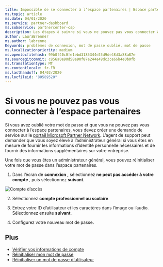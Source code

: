 ```yaml
---
title: Impossible de se connecter à l’espace partenaires | Espace partenaires
ms.topic: article
ms.date: 04/01/2020
ms.service: partner-dashboard
ms.subservice: partnercenter-csp
description: Les étapes à suivre si vous ne pouvez pas vous connecter à l’espace partenaires.
author: LauraBrenner
ms.author: labrenne
Keywords: problèmes de connexion, mot de passe oublié, mot de passe
ms.localizationpriority: medium
ms.openlocfilehash: 99b0f40c0fe1ebd3185344e25d9de48d3a88a87e
ms.sourcegitcommit: c856a0e90d58e90f87e244e49dc3ce66b4e0b0fb
ms.translationtype: MT
ms.contentlocale: fr-FR
ms.lasthandoff: 04/02/2020
ms.locfileid: "80589520"
---
```

# <a name="if-you-cant-sign-into-partner-center"></a>Si vous ne pouvez pas vous connecter à l’espace partenaires

Si vous avez oublié votre mot de passe et que vous ne pouvez pas vous connecter à l’espace partenaires, vous devez créer une demande de service sur le [portail Microsoft Partner Network](https://partner.microsoft.com/commercial#/). L’agent de support peut demander que vous soyez élevé à l’administrateur général si vous êtes en mesure de fournir les informations d’identité personnelle nécessaires et de fournir des informations supplémentaires sur votre entreprise.

Une fois que vous êtes un administrateur général, vous pouvez réinitialiser votre mot de passe dans l’espace partenaires.

1. Dans l’écran de **connexion** , sélectionnez **ne peut pas accéder à votre compte** , puis sélectionnez **suivant**.

![Compte d’accès](images/password/password/accessaccount1.png)

2. Sélectionnez **compte professionnel ou scolaire**.

3. Entrez votre ID d’utilisateur et les caractères dans l’image ou l’audio. Sélectionnez ensuite **suivant**.

4. Configurez votre nouveau mot de passe.

## <a name="see-more"></a>Plus

- [Vérifier vos informations de compte](verification-responses.md)
- [Réinitialiser mon mot de passe](reset-my-pasword.md)
- [Réinitialiser un mot de passe d’utilisateur](reset-a-user-password.md)

